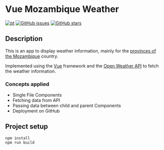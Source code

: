 # Vue Mozambique Weather
[![pt](https://img.shields.io/badge/language-português-red.svg)](https://github.com/reizen-desu/vue-mozambique-weather/blob/main/README.pt-pt.md)
[![GitHub issues](https://img.shields.io/github/issues/reizen-desu/vue-mozambique-weather)](https://github.com/reizen-desu/vue-mozambique-weather/issues)
[![GitHub stars](https://img.shields.io/github/stars/reizen-desu/vue-mozambique-weather)](https://github.com/reizen-desu/vue-mozambique-weather/stargazers)

## Description

This is an app to display weather information, mainly for the [provinces of the Mozambique](https://en.wikipedia.org/wiki/Provinces_of_Mozambique) country.

Implemented using the [Vue](https://vuejs.org/) framework and the [Open Weather API](https://openweathermap.org/) to fetch the weather information.

### Concepts applied

- Single File Components
- Fetching data from API
- Passing data between child and parent Components
- Deployment on GitHub

## Project setup

```
npm install
npm run build
```
